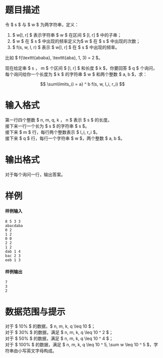 
# 题目描述

令 $ s $ 与 $ w $ 为两字符串，定义：

1. $ w[l, r] $ 表示字符串 $ w $ 在区间 $ [l, r] $ 中的子串；
2. $ w $ 在 $ s $ 中出现的频率定义为$ w $ 在 $ s $ 中出现的次数；
3. $ f(s, w, l, r) $ 表示 $ w[l, r] $ 在 $ s $ 中出现的频率。

比如 $ f(\texttt{ababa}, \texttt{aba}, 1, 3) = 2 $。

现在给定串 $ s $，$ m $ 个区间 $ [l, r] $ 和长度 $ k $，你要回答 $ q $ 个询问，每个询问给你一个长度为 $ k $ 的字符串 $ w $ 和两个整数 $ a, b $，求：

$$ \sum\limits_{i = a} ^ b f(s, w, l_i, r_i) $$

# 输入格式

第一行四个整数 $ n, m, q, k $，$ n $ 表示 $ s $ 的长度。  
接下来一行一个长为 $ s $ 的字符串 $ s $。  
接下来 $ m $ 行，每行两个整数表示 $ l_i, r_i $。  
接下来 $ q $ 行，每行一个字符串 $ w $，两个整数 $ a, b $。

# 输出格式

对于每个询问一行，输出答案。

# 样例

#### 样例输入
```plain
8 5 3 3
abacdaba
0 2
1 2
0 0
2 2
1 2
dab 1 4
bac 2 3
eeb 1 3
```

#### 样例输出
```plain
7
3
2
```

# 数据范围与提示

对于 $ 10\% $ 的数据，$ n, m, k, q \leq 10 $；  
对于 $ 30\% $ 的数据，满足 $ n, m, k, q \leq 10 ^ 2 $；  
对于 $ 50\% $ 的数据，满足 $ n, m, k, q \leq 10 ^ 4 $；  
对于 $ 100\% $ 的数据，满足 $ n, m, k, q \leq 10 ^ 5, \sum w \leq 10 ^ 5 $，字符串由小写英文字母构成。

